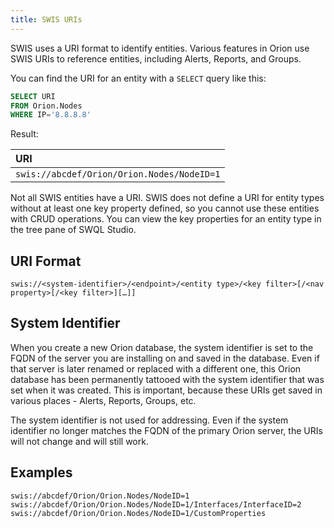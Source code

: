 ```yaml
---
title: SWIS URIs
---
```


SWIS uses a URI format to identify entities.
Various features in Orion use SWIS URIs to reference entities, including Alerts, Reports, and Groups.

You can find the URI for an entity with a `SELECT` query like this:

```sql
SELECT URI
FROM Orion.Nodes
WHERE IP='8.8.8.8'
```

Result:

|URI|
|:---|
|`swis://abcdef/Orion/Orion.Nodes/NodeID=1`|

Not all SWIS entities have a URI.
SWIS does not define a URI for entity types without at least one key property defined, so you cannot use these entities with CRUD operations.
You can view the key properties for an entity type in the tree pane of SWQL Studio.

## URI Format

```
swis://<system-identifier>/<endpoint>/<entity type>/<key filter>[/<nav property>[/<key filter>][…]]
```

## System Identifier

When you create a new Orion database, the system identifier is set to the FQDN of the server you are installing on and saved in the database.
Even if that server is later renamed or replaced with a different one, this Orion database has been permanently tattooed with the system identifier that was set when it was created.
This is important, because these URIs get saved in various places - Alerts, Reports, Groups, etc.

The system identifier is not used for addressing.
Even if the system identifier no longer matches the FQDN of the primary Orion server, the URIs will not change and will still work.

## Examples

```
swis://abcdef/Orion/Orion.Nodes/NodeID=1
swis://abcdef/Orion/Orion.Nodes/NodeID=1/Interfaces/InterfaceID=2
swis://abcdef/Orion/Orion.Nodes/NodeID=1/CustomProperties
```
